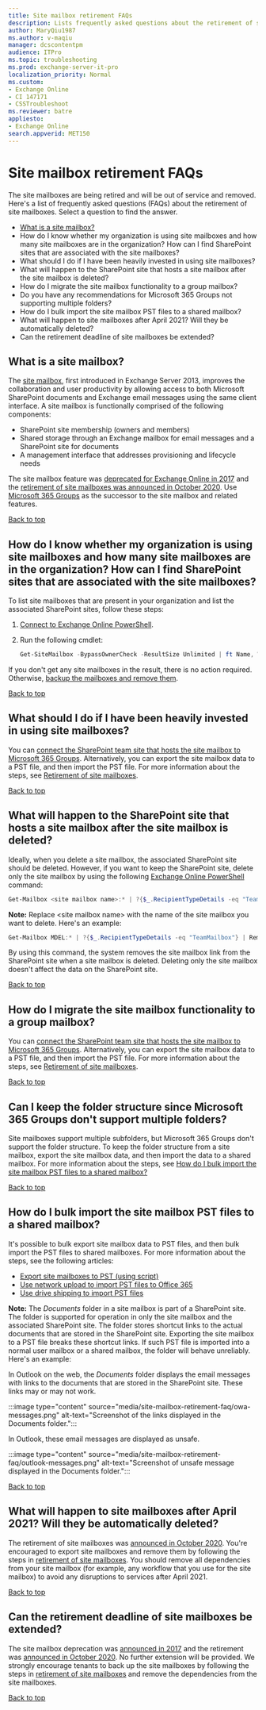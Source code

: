 ```yaml
---
title: Site mailbox retirement FAQs
description: Lists frequently asked questions about the retirement of site mailboxes.
author: MaryQiu1987
ms.author: v-maqiu
manager: dcscontentpm 
audience: ITPro
ms.topic: troubleshooting
ms.prod: exchange-server-it-pro
localization_priority: Normal
ms.custom: 
- Exchange Online
- CI 147171
- CSSTroubleshoot
ms.reviewer: batre
appliesto:
- Exchange Online
search.appverid: MET150
---
```

# Site mailbox retirement FAQs

<a id="summary"></a>

The site mailboxes are being retired and will be out of service and removed. Here's a list of frequently asked questions (FAQs) about the retirement of site mailboxes. Select a question to find the answer.

- [What is a site mailbox?](#what-is-a-site-mailbox)
- How do I know whether my organization is using site mailboxes and how many site mailboxes are in the organization? How can I find SharePoint sites that are associated with the site mailboxes?
- What should I do if I have been heavily invested in using site mailboxes?
- What will happen to the SharePoint site that hosts a site mailbox after the site mailbox is deleted?
- How do I migrate the site mailbox functionality to a group mailbox?
- Do you have any recommendations for Microsoft 365 Groups not supporting multiple folders?
- How do I bulk import the site mailbox PST files to a shared mailbox?
- What will happen to site mailboxes after April 2021? Will they be automatically deleted?
- Can the retirement deadline of site mailboxes be extended?

## What is a site mailbox?

The [site mailbox](/exchange/collaboration/site-mailboxes), first introduced in Exchange Server 2013, improves the collaboration and user productivity by allowing access to both Microsoft SharePoint documents and Exchange email messages using the same client interface. A site mailbox is functionally comprised of the following components:

- SharePoint site membership (owners and members)
- Shared storage through an Exchange mailbox for email messages and a SharePoint site for documents
- A management interface that addresses provisioning and lifecycle needs

The site mailbox feature was [deprecated for Exchange Online in 2017](https://techcommunity.microsoft.com/t5/microsoft-sharepoint-blog/deprecation-of-site-mailboxes/ba-p/93028) and the [retirement of site mailboxes was announced in October 2020](https://techcommunity.microsoft.com/t5/microsoft-365-blog/update-retirement-of-sharepoint-site-mailboxes-in-microsoft-365/ba-p/1754704). Use [Microsoft 365 Groups](/microsoft-365/admin/create-groups/office-365-groups) as the successor to the site mailbox and related features.

[Back to top](#summary)

## How do I know whether my organization is using site mailboxes and how many site mailboxes are in the organization? How can I find SharePoint sites that are associated with the site mailboxes?

To list site mailboxes that are present in your organization and list the associated SharePoint sites, follow these steps:

1. [Connect to Exchange Online PowerShell](/powershell/exchange/connect-to-exchange-online-powershell).
1. Run the following cmdlet:

   ```powershell
   Get-SiteMailbox -BypassOwnerCheck -ResultSize Unlimited | ft Name, WhenCreated, ClosedTime, SharePointUrl -AutoSize
   ```

If you don't get any site mailboxes in the result, there is no action required. Otherwise, [backup the mailboxes and remove them](/sharepoint/deprecation-of-site-mailboxes).

[Back to top](#summary)

## What should I do if I have been heavily invested in using site mailboxes?

You can [connect the SharePoint team site that hosts the site mailbox to Microsoft 365 Groups](https://techcommunity.microsoft.com/t5/microsoft-sharepoint-blog/rolling-out-tenant-admin-tools-to-connect-existing-sharepoint/bc-p/188867). Alternatively, you can export the site mailbox data to a PST file, and then import the PST file. For more information about the steps, see [Retirement of site mailboxes](/sharepoint/deprecation-of-site-mailboxes).  

[Back to top](#summary)

## What will happen to the SharePoint site that hosts a site mailbox after the site mailbox is deleted?

Ideally, when you delete a site mailbox, the associated SharePoint site should be deleted. However, if you want to keep the SharePoint site, delete only the site mailbox by using the following [Exchange Online PowerShell](/powershell/exchange/connect-to-exchange-online-powershell) command:

```powershell
Get-Mailbox <site mailbox name>:* | ?{$_.RecipientTypeDetails -eq "TeamMailbox"} | Remove-Mailbox -Confirm:$false 
```

**Note:** Replace \<site mailbox name> with the name of the site mailbox you want to delete. Here's an example:

```powershell
Get-Mailbox MDEL:* | ?{$_.RecipientTypeDetails -eq "TeamMailbox"} | Remove-Mailbox -Confirm:$false
```

By using this command, the system removes the site mailbox link from the SharePoint site when a site mailbox is deleted. Deleting only the site mailbox doesn't affect the data on the SharePoint site.

[Back to top](#summary)

## How do I migrate the site mailbox functionality to a group mailbox?

You can [connect the SharePoint team site that hosts the site mailbox to Microsoft 365 Groups](https://techcommunity.microsoft.com/t5/microsoft-sharepoint-blog/rolling-out-tenant-admin-tools-to-connect-existing-sharepoint/bc-p/188867). Alternatively, you can export the site mailbox data to a PST file, and then import the PST file. For more information about the steps, see [Retirement of site mailboxes](/sharepoint/deprecation-of-site-mailboxes).

[Back to top](#summary)

## Can I keep the folder structure since Microsoft 365 Groups don't support multiple folders?

Site mailboxes support multiple subfolders, but Microsoft 365 Groups don't support the folder structure. To keep the folder structure from a site mailbox, export the site mailbox data, and then import the data to a shared mailbox. For more information about the steps, see [How do I bulk import the site mailbox PST files to a shared mailbox?](#how-do-i-bulk-import-the-site-mailbox-pst-files-to-a-shared-mailbox)

[Back to top](#summary)

## How do I bulk import the site mailbox PST files to a shared mailbox?

It's possible to bulk export site mailbox data to PST files, and then bulk import the PST files to shared mailboxes. For more information about the steps, see the following articles:

- [Export site mailboxes to PST (using script)](/sharepoint/deprecation-of-site-mailboxes#export-site-mailboxes-to-pst-using-script)
- [Use network upload to import PST files to Office 365](/microsoft-365/compliance/use-network-upload-to-import-pst-files)
- [Use drive shipping to import PST files](/microsoft-365/compliance/use-drive-shipping-to-import-pst-files-to-office-365)

**Note:** The *Documents* folder in a site mailbox is part of a SharePoint site. The folder is supported for operation in only the site mailbox and the associated SharePoint site. The folder stores shortcut links to the actual documents that are stored in the SharePoint site. Exporting the site mailbox to a PST file breaks these shortcut links. If such PST file is imported into a normal user mailbox or a shared mailbox, the folder will behave unreliably. Here's an example:

In Outlook on the web, the *Documents* folder displays the email messages with links to the documents that are stored in the SharePoint site. These links may or may not work.

:::image type="content" source="media/site-mailbox-retirement-faq/owa-messages.png" alt-text="Screenshot of the links displayed in the Documents folder.":::

In Outlook, these email messages are displayed as unsafe.

:::image type="content" source="media/site-mailbox-retirement-faq/outlook-messages.png" alt-text="Screenshot of unsafe message displayed in the Documents folder.":::

[Back to top](#summary)

## What will happen to site mailboxes after April 2021? Will they be automatically deleted?

The retirement of site mailboxes was [announced in October 2020](https://techcommunity.microsoft.com/t5/microsoft-365-blog/update-retirement-of-sharepoint-site-mailboxes-in-microsoft-365/ba-p/1754704). You're encouraged to export site mailboxes and remove them by following the steps in [retirement of site mailboxes](/sharepoint/deprecation-of-site-mailboxes). You should remove all dependencies from your site mailbox (for example, any workflow that you use for the site mailbox) to avoid any disruptions to services after April 2021.

[Back to top](#summary)

## Can the retirement deadline of site mailboxes be extended?

The site mailbox deprecation was [announced in 2017](https://techcommunity.microsoft.com/t5/microsoft-sharepoint-blog/deprecation-of-site-mailboxes/ba-p/93028) and the retirement was [announced in October 2020](https://techcommunity.microsoft.com/t5/microsoft-365-blog/update-retirement-of-sharepoint-site-mailboxes-in-microsoft-365/ba-p/1754704). No further extension will be provided. We strongly encourage tenants to back up the site mailboxes by following the steps in [retirement of site mailboxes](/sharepoint/deprecation-of-site-mailboxes) and remove the dependencies from the site mailboxes.

[Back to top](#summary)
